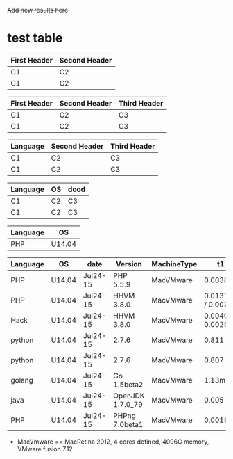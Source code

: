 ~~Add new results here~~

# test table

| First Header | Second Header |
| --------     | ------------- |
| C1 | C2 |
| C1 | C2 |

| First Header | Second Header | Third Header |
| --------     | ------------- | ------------ |
| C1 | C2 | C3 |
| C1 | C2 | C3 |

| Language | Second Header | Third Header |
| --------     | ------------- | ------------ |
| C1 | C2 | C3 |
| C1 | C2 | C3 |

| Language | OS | dood |
| -------- | -- | ---- |
| C1 | C2 | C3 |
| C1 | C2 | C3 |

| Language | OS |
| -------- | -- |
| PHP    | U14.04 |

| Language | OS | date | Version | MachineType | t1 | t5 |
| -------- | -- | ---- | ------- | ----------- | -- | -- |
| PHP    | U14.04 | Jul24-15 | PHP 5.5.9  | MacVMware |0.00382 |  10.19s |
| PHP    | U14.04 | Jul24-15 | HHVM 3.8.0 | MacVMware  | 0.013165 / 0.0029  |   1.711s |
| Hack   | U14.04 | Jul24-15 | HHVM 3.8.0 | MacVMware |  0.0040 / 0.0025   |    1.669s |
| python | U14.04 | Jul24-15 | 2.7.6 | MacVMware  | 0.811 | 7.72s |
| python | U14.04 | Jul24-15 | 2.7.6 | MacVMware  | 0.807 | 7.48s |
| golang | U14.04 | Jul24-15 | Go 1.5beta2  | MacVMware |  1.13ms |  10.28s |
| java   | U14.04 | Jul24-15 | OpenJDK 1.7.0_79 | MacVMware | 0.005 |  1.70s |
| PHP    | U14.04 | Jul24-15 | PHPng 7.0beta1 | MacVMware | 0.0018 | 3.15s |

* MacVmware == MacRetina 2012, 4 cores defined, 4096G memory, VMware fusion 7.12

